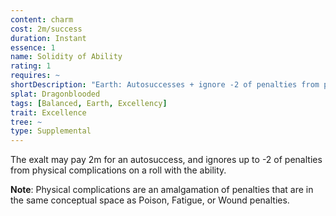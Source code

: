 ```yaml
---
content: charm
cost: 2m/success
duration: Instant
essence: 1
name: Solidity of Ability
rating: 1
requires: ~
shortDescription: "Earth: Autosuccesses + ignore -2 of penalties from physical complications"
splat: Dragonblooded
tags: [Balanced, Earth, Excellency]
trait: Excellence
tree: ~
type: Supplemental
---
```


The exalt may pay 2m for an autosuccess, and ignores up to -2 of penalties from physical complications on a roll with the ability.

**Note**: Physical complications are an amalgamation of penalties that are in the same conceptual space as Poison, Fatigue, or Wound penalties.
